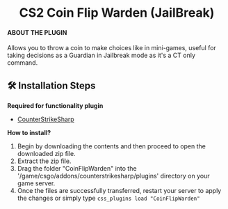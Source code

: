 ﻿<h1 align="center">
  CS2 Coin Flip Warden (JailBreak)
</h1>

#### ABOUT THE PLUGIN 

Allows you to throw a coin to make choices like in mini-games, useful for taking decisions as a Guardian in Jailbreak mode as it's a CT only command.

## 🛠️ Installation Steps

**Required for functionality plugin**
- [CounterStrikeSharp](https://github.com/roflmuffin/CounterStrikeSharp) 

**How to install?**
1. Begin by downloading the contents and then proceed to open the downloaded zip file.
2. Extract the zip file.
3. Drag the folder "CoinFlipWarden" into the '/game/csgo/addons/counterstrikesharp/plugins' directory on your game server.
4. Once the files are successfully transferred, restart your server to apply the changes or simply type ```css_plugins load "CoinFlipWarden"```